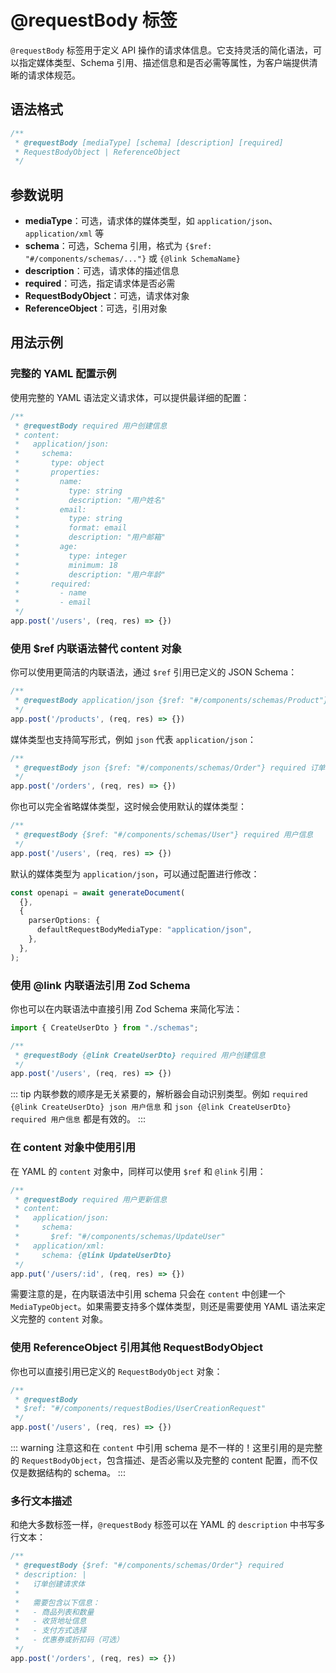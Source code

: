 # @requestBody 标签

`@requestBody` 标签用于定义 API 操作的请求体信息。它支持灵活的简化语法，可以指定媒体类型、Schema 引用、描述信息和是否必需等属性，为客户端提供清晰的请求体规范。

## 语法格式

```typescript
/**
 * @requestBody [mediaType] [schema] [description] [required]
 * RequestBodyObject | ReferenceObject
 */
```

## 参数说明

- **mediaType**：可选，请求体的媒体类型，如 `application/json`、`application/xml` 等
- **schema**：可选，Schema 引用，格式为 `{$ref: "#/components/schemas/..."}` 或 `{@link SchemaName}`
- **description**：可选，请求体的描述信息
- **required**：可选，指定请求体是否必需
- **RequestBodyObject**：可选，请求体对象
- **ReferenceObject**：可选，引用对象

## 用法示例

### 完整的 YAML 配置示例

使用完整的 YAML 语法定义请求体，可以提供最详细的配置：

```typescript
/**
 * @requestBody required 用户创建信息
 * content:
 *   application/json:
 *     schema:
 *       type: object
 *       properties:
 *         name:
 *           type: string
 *           description: "用户姓名"
 *         email:
 *           type: string
 *           format: email
 *           description: "用户邮箱"
 *         age:
 *           type: integer
 *           minimum: 18
 *           description: "用户年龄"
 *       required:
 *         - name
 *         - email
 */
app.post('/users', (req, res) => {})
```

### 使用 $ref 内联语法替代 content 对象

你可以使用更简洁的内联语法，通过 `$ref` 引用已定义的 JSON Schema：

```typescript
/**
 * @requestBody application/json {$ref: "#/components/schemas/Product"} required 产品信息
 */
app.post('/products', (req, res) => {})
```

媒体类型也支持简写形式，例如 `json` 代表 `application/json`：

```typescript
/**
 * @requestBody json {$ref: "#/components/schemas/Order"} required 订单信息
 */
app.post('/orders', (req, res) => {})
```

你也可以完全省略媒体类型，这时候会使用默认的媒体类型：

```typescript
/**
 * @requestBody {$ref: "#/components/schemas/User"} required 用户信息
 */
app.post('/users', (req, res) => {})
```

默认的媒体类型为 `application/json`，可以通过配置进行修改：

```typescript
const openapi = await generateDocument(
  {},
  {
    parserOptions: {
      defaultRequestBodyMediaType: "application/json",
    },
  },
);
```

### 使用 @link 内联语法引用 Zod Schema

你也可以在内联语法中直接引用 Zod Schema 来简化写法：

```typescript
import { CreateUserDto } from "./schemas";

/**
 * @requestBody {@link CreateUserDto} required 用户创建信息
 */
app.post('/users', (req, res) => {})
```

::: tip
内联参数的顺序是无关紧要的，解析器会自动识别类型。例如 `required {@link CreateUserDto} json 用户信息` 和 `json {@link CreateUserDto} required 用户信息` 都是有效的。
:::

### 在 content 对象中使用引用

在 YAML 的 `content` 对象中，同样可以使用 `$ref` 和 `@link` 引用：

```typescript
/**
 * @requestBody required 用户更新信息
 * content:
 *   application/json:
 *     schema:
 *       $ref: "#/components/schemas/UpdateUser"
 *   application/xml:
 *     schema: {@link UpdateUserDto}
 */
app.put('/users/:id', (req, res) => {})
```

需要注意的是，在内联语法中引用 schema 只会在 `content` 中创建一个 `MediaTypeObject`。如果需要支持多个媒体类型，则还是需要使用 YAML 语法来定义完整的 `content` 对象。

### 使用 ReferenceObject 引用其他 RequestBodyObject

你也可以直接引用已定义的 `RequestBodyObject` 对象：

```typescript
/**
 * @requestBody
 * $ref: "#/components/requestBodies/UserCreationRequest"
 */
app.post('/users', (req, res) => {})
```

::: warning
注意这和在 `content` 中引用 schema 是不一样的！这里引用的是完整的 `RequestBodyObject`，包含描述、是否必需以及完整的 content 配置，而不仅仅是数据结构的 schema。
:::

### 多行文本描述

和绝大多数标签一样，`@requestBody` 标签可以在 YAML 的 `description` 中书写多行文本：

```typescript
/**
 * @requestBody {$ref: "#/components/schemas/Order"} required
 * description: |
 *   订单创建请求体
 *
 *   需要包含以下信息：
 *   - 商品列表和数量
 *   - 收货地址信息
 *   - 支付方式选择
 *   - 优惠券或折扣码（可选）
 */
app.post('/orders', (req, res) => {})
```

